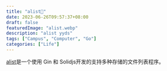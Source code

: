 ```yaml
---
title: "alist💾"
date: 2023-06-26T09:57:37+08:00
draft: false
featuredImage: "alist.webp"
description: "alist yyds"
tags: ["Campus", "Computer", "Go"]
categories: ["Life"]
---
```


<!-- ![](logo.svg) -->

[alist](https://alist.nn.ci/)是一个使用 Gin 和 Solidjs开发的支持多种存储的文件列表程序。